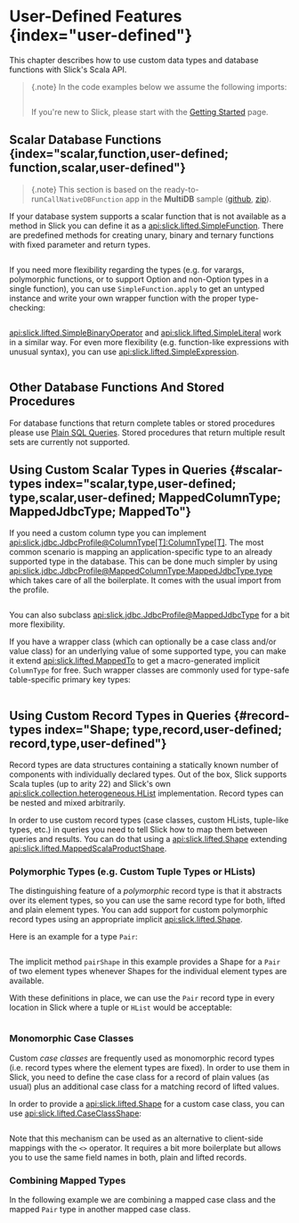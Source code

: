 User-Defined Features {index="user-defined"}
=====================

This chapter describes how to use custom data types and database functions
with Slick's Scala API.

> {.note}
> In the code examples below we assume the following imports:
>```scala src=../code/LiftedEmbedding.scala#imports
> ```
> If you're new to Slick, please start with the [Getting Started](gettingstarted.md) page.

Scalar Database Functions {index="scalar,function,user-defined; function,scalar,user-defined"}
-------------------------

> {.note}
> This section is based on the ready-to-run`CallNativeDBFunction` app in the **MultiDB** sample
> ([github](samplerepo:slick-multidb), [zip](samplezip:slick-multidb)).

If your database system supports a scalar function that is not available as a method in Slick you can define it as a
<api:slick.lifted.SimpleFunction>. There are predefined methods for creating unary, binary and ternary functions with
fixed parameter and return types.

```scala src=../code/LiftedEmbedding.scala#simplefunction1
```

If you need more flexibility regarding the types (e.g. for varargs,
polymorphic functions, or to support Option and non-Option types in a single
function), you can use `SimpleFunction.apply` to get an untyped instance and
write your own wrapper function with the proper type-checking:

```scala src=../code/LiftedEmbedding.scala#simplefunction2
```

<api:slick.lifted.SimpleBinaryOperator> and
<api:slick.lifted.SimpleLiteral> work in a similar way. For even more
flexibility (e.g. function-like expressions with unusual syntax), you can
use <api:slick.lifted.SimpleExpression>.

```scala src=../code/LiftedEmbedding.scala#simpleliteral
```

Other Database Functions And Stored Procedures
----------------------------------------------

For database functions that return complete tables or stored procedures please use [Plain SQL Queries](sql.md).
Stored procedures that return multiple result sets are currently not supported.

Using Custom Scalar Types in Queries {#scalar-types index="scalar,type,user-defined; type,scalar,user-defined; MappedColumnType; MappedJdbcType; MappedTo"}
------------------------------------

If you need a custom column type you can implement
<api:slick.jdbc.JdbcProfile@ColumnType[T]:ColumnType[T]>. The most
common scenario is mapping an application-specific type to an already supported type in the database.
This can be done much simpler by using
<api:slick.jdbc.JdbcProfile@MappedColumnType:MappedJdbcType.type>
which takes care of all the boilerplate. It comes with the usual import from the profile.

```scala src=../code/LiftedEmbedding.scala#mappedtype1
```

You can also subclass <api:slick.jdbc.JdbcProfile@MappedJdbcType> for a bit more flexibility.

If you have a wrapper class (which can optionally be a case class and/or value
class) for an underlying value of some supported type, you can make it extend
<api:slick.lifted.MappedTo> to get a macro-generated implicit
`ColumnType` for free. Such wrapper classes are commonly used for type-safe
table-specific primary key types:

```scala src=../code/LiftedEmbedding.scala#mappedtype2
```

Using Custom Record Types in Queries {#record-types index="Shape; type,record,user-defined; record,type,user-defined"}
------------------------------------

Record types are data structures containing a statically known
number of components with individually declared types.  Out of the box,
Slick supports Scala tuples (up to arity 22) and Slick's own
<api:slick.collection.heterogeneous.HList> implementation. Record
types can be nested and mixed arbitrarily.

In order to use custom record types (case classes, custom HLists, tuple-like
types, etc.) in queries you need to tell Slick how to map them between queries
and results. You can do that using a <api:slick.lifted.Shape>
extending <api:slick.lifted.MappedScalaProductShape>.

### Polymorphic Types (e.g. Custom Tuple Types or HLists)

The distinguishing feature of a *polymorphic* record type is that it abstracts
over its element types, so you can use the same record type for both, lifted
and plain element types. You can add support for custom polymorphic record
types using an appropriate implicit <api:slick.lifted.Shape>.

Here is an example for a type `Pair`:

```scala src=../code/LiftedEmbedding.scala#recordtype1
```

The implicit method `pairShape` in this example provides a Shape for a
`Pair` of two element types whenever Shapes for the individual element
types are available.

With these definitions in place, we can use the `Pair` record type in every
location in Slick where a tuple or `HList` would be acceptable:

```scala src=../code/LiftedEmbedding.scala#recordtype2
```

### Monomorphic Case Classes

Custom *case classes* are frequently used as monomorphic record types (i.e.
record types where the element types are fixed). In order to use them in Slick,
you need to define the case class for a record of plain values (as usual) plus
an additional case class for a matching record of lifted values.

In order to provide a <api:slick.lifted.Shape> for a custom case class,
you can use <api:slick.lifted.CaseClassShape>:

```scala src=../code/LiftedEmbedding.scala#case-class-shape
```

Note that this mechanism can be used as an alternative to client-side mappings
with the `<>` operator. It requires a bit more boilerplate but allows you to use
the same field names in both, plain and lifted records.

### Combining Mapped Types

In the following example we are combining a mapped case class and the mapped
`Pair` type in another mapped case class.

```scala src=../code/LiftedEmbedding.scala#combining-shapes
```
